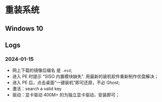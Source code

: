 # 重装系统

Windows 10
--------------------------------------------------------------------------

Logs
--------------------------------------------------------------------------

### 2024-01-15

- 网上下载的镜像后缀名 是 `.esd`;
- 进入 PE 时提示 "SISO 内置模块缺失". 用最新的装机软件重新制作优盘解决；
- 进入 PE 后，点击桌面“一键装机”即可还原，不必 Ghost;
- 激活：search a valid key
- 驱动：显卡驱动 400M+ 的为独立显卡驱动，安装即可；
